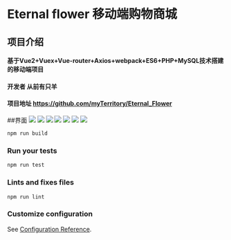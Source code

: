 # Eternal flower 移动端购物商城
## 项目介绍
#### 基于Vue2+Vuex+Vue-router+Axios+webpack+ES6+PHP+MySQL技术搭建的移动端项目

#### 开发者 从前有只羊

#### 项目地址 https://github.com/myTerritory/Eternal_Flower

##界面
![](./src/assets/img/githug/1.jpg) ![](./src/assets/img/githug/2.jpg) ![](./src/assets/img/githug/3.jpg) ![](./src/assets/img/githug/4.jpg) ![](./src/assets/img/githug/5.jpg) ![](./src/assets/img/githug/6.jpg) ![](./src/assets/img/githug/7.jpg)
```
npm run build
```

### Run your tests
```
npm run test
```

### Lints and fixes files
```
npm run lint
```

### Customize configuration
See [Configuration Reference](https://cli.vuejs.org/config/).
